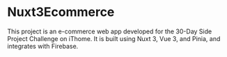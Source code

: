 # Nuxt3Ecommerce
This project is an e-commerce web app developed for the 30-Day Side Project Challenge on iThome. It is built using Nuxt 3, Vue 3, and Pinia, and integrates with Firebase.
